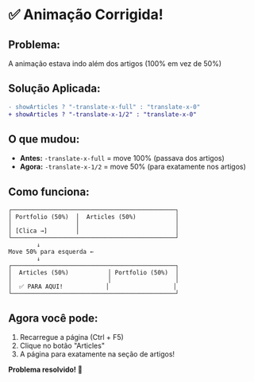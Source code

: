 # ✅ Animação Corrigida!

## Problema:
A animação estava indo além dos artigos (100% em vez de 50%)

## Solução Aplicada:
```diff
- showArticles ? "-translate-x-full" : "translate-x-0"
+ showArticles ? "-translate-x-1/2" : "translate-x-0"
```

## O que mudou:
- **Antes:** `-translate-x-full` = move 100% (passava dos artigos)
- **Agora:** `-translate-x-1/2` = move 50% (para exatamente nos artigos)

## Como funciona:
```
┌──────────────────────────────────────────────┐
│ Portfolio (50%)  │  Articles (50%)           │
│                  │                           │
│ [Clica →]        │                           │
└──────────────────────────────────────────────┘
        ↓
Move 50% para esquerda ←
        ↓
┌──────────────────────────────────────────────┐
│  Articles (50%)           │ Portfolio (50%)  │
│                           │                  │
│  ✅ PARA AQUI!            │                  │
└──────────────────────────────────────────────┘
```

## Agora você pode:
1. Recarregue a página (Ctrl + F5)
2. Clique no botão "Articles"
3. A página para exatamente na seção de artigos!

**Problema resolvido! 🎯**
